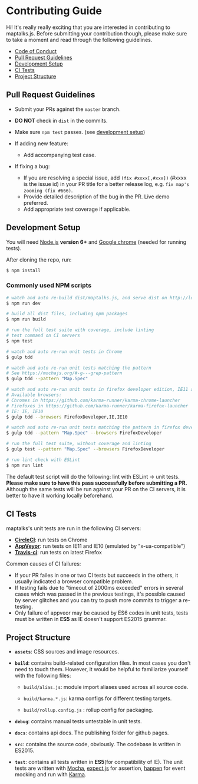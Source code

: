 # Contributing Guide

Hi! It's really really exciting that you are interested in contributing to maptalks.js. Before submitting your contribution though, please make sure to take a moment and read through the following guidelines.

- [Code of Conduct](https://github.com/maptalks/maptalks.js/blob/master/CODE_OF_CONDUCT.md)
- [Pull Request Guidelines](#pull-request-guidelines)
- [Development Setup](#development-setup)
- [CI Tests](#ci-tests)
- [Project Structure](#project-structure)

## Pull Request Guidelines

- Submit your PRs against the `master` branch.

- **DO NOT** check in `dist` in the commits.

- Make sure `npm test` passes. (see [development setup](#development-setup))

- If adding new feature:
  - Add accompanying test case.

- If fixing a bug:
  - If you are resolving a special issue, add `(fix #xxxx[,#xxx])` (#xxxx is the issue id) in your PR title for a better release log, e.g. `fix map's zooming (fix #666)`.
  - Provide detailed description of the bug in the PR. Live demo preferred.
  - Add appropriate test coverage if applicable.

## Development Setup

You will need [Node.js](http://nodejs.org) **version 6+** and [Google chrome](https://www.google.com/chrome/) (needed for running tests).

After cloning the repo, run:

``` bash
$ npm install
```

### Commonly used NPM scripts

``` bash
# watch and auto re-build dist/maptalks.js, and serve dist on http://localhost:20000/
$ npm run dev

# build all dist files, including npm packages
$ npm run build

# run the full test suite with coverage, include linting
# test command on CI servers
$ npm test

# watch and auto re-run unit tests in Chrome
$ gulp tdd

# watch and auto re-run unit tests matching the pattern
# See https://mochajs.org/#-g---grep-pattern
$ gulp tdd --pattern "Map.Spec"

# watch and auto re-run unit tests in firefox developer edition, IE11 and IE10
# Available browsers: 
# Chromes in https://github.com/karma-runner/karma-chrome-launcher
# Firefoxes in https://github.com/karma-runner/karma-firefox-launcher
# IE: IE, IE10
$ gulp tdd --browsers FirefoxDeveloper,IE,IE10

# watch and auto re-run unit tests matching the pattern in firefox developer edition
$ gulp tdd --pattern "Map.Spec" --browsers FirefoxDeveloper

# run the full test suite, without coverage and linting
$ gulp test --pattern "Map.Spec" --browsers FirefoxDeveloper

# run lint check with ESLint
$ npm run lint
```

The default test script will do the following: lint with ESLint -> unit tests. **Please make sure to have this pass successfully before submitting a PR.** Although the same tests will be run against your PR on the CI servers, it is better to have it working locally beforehand.

## CI Tests
maptalks's unit tests are run in the following CI servers:
* **[CircleCI](https://circleci.com/gh/maptalks/maptalks.js)**: run tests on Chrome
* **[AppVeyor](https://ci.appveyor.com/project/fuzhenn/maptalks-js)**: run tests on IE11 and IE10 (emulated by "x-ua-compatible")
* **[Travis-ci](https://travis-ci.org/maptalks/maptalks.js)**: run tests on latest Firefox

Common causes of CI failures:
* If your PR failes in one or two CI tests but succeeds in the others, it usually indicated a browser compatible problem. 
* If testing fails due to "timeout of 2000ms exceeded" errors in several cases which was passed in the previous testings, it's possible caused by server glitches and you can try to push more commits to trigger a re-testing.
* Only failure of appveor may be caused by ES6 codes in unit tests, tests must be written in **ES5** as IE doesn't support ES2015 grammar.

## Project Structure

- **`assets`**: CSS sources and image resources.

- **`build`**: contains build-related configuration files. In most cases you don't need to touch them. However, it would be helpful to familiarize yourself with the following files:

  - `build/alias.js`: module import aliases used across all source code.

  - `build/karma.*.js`: karma configs for different testing targets.

  - `build/rollup.config.js` : rollup config for packaging.

- **`debug`**: contains manual tests untestable in unit tests.

- **`docs`**: contains api docs. The publishing folder for github pages.

- **`src`**: contains the source code, obviously. The codebase is written in ES2015.

- **`test`**: contains all tests written in **ES5**(for compatibility of IE). The unit tests are written with [Mocha](https://mochajs.org), [expect.js](https://github.com/Automattic/expect.js) for assertion, [happen](https://github.com/tmcw/happen) for event mocking and run with [Karma](http://karma-runner.github.io/0.13/index.html).
